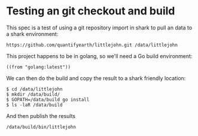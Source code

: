 # Testing an git checkout and build

This spec is a test of using a git repository import in shark to pull an data to a shark environment:

```shark-import
https://github.com/quantifyearth/littlejohn.git /data/littlejohn
```

This project happens to be in golang, so we'll need a Go build environment:

```shark-build:golang
((from "golang:latest"))
```

We can then do the build and copy the result to a shark friendly location:

```shark-run:golang
$ cd /data/littlejohn
$ mkdir /data/build/
$ GOPATH=/data/build go install
$ ls -laR /data/build
```

And then publish the results

```shark-publish
/data/build/bin/littlejohn
```
